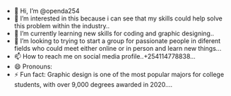 - 👋 Hi, I’m @openda254
- 👀 I’m interested in this because i can see that my skills could help solve this problem within the industry..
- 🌱 I’m currently learning new skills for coding and graphic designing..
- 💞️ I’m looking to trying to start a group for passionate people in diferent fields who could meet either online or in person and learn new things...
- 📫 How to reach me on social media profile..+254114778838...
- 😄 Pronouns: 
- ⚡ Fun fact: Graphic design is one of the most popular majors for college students, with over 9,000 degrees awarded in 2020....
<!---
openda254/openda254 is a ✨ special ✨ repository because its `README.md` (this file) appears on your GitHub profile.
You can click the Preview link to take a look at your changes.
--->
